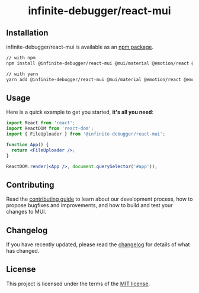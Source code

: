 <h1 align="center">infinite-debugger/react-mui</h1>

## Installation

infinite-debugger/react-mui is available as an [npm package](https://www.npmjs.com/package/@infinite-debugger/react-mui).

```sh
// with npm
npm install @infinite-debugger/react-mui @mui/material @emotion/react @emotion/styled

// with yarn
yarn add @infinite-debugger/react-mui @mui/material @emotion/react @emotion/styled
```

## Usage

Here is a quick example to get you started, **it's all you need**:

```jsx
import React from 'react';
import ReactDOM from 'react-dom';
import { FileUploader } from '@infinite-debugger/react-mui';

function App() {
  return <FileUploader />;
}

ReactDOM.render(<App />, document.querySelector('#app'));
```

## Contributing

Read the [contributing guide](/CONTRIBUTING.md) to learn about our development process, how to propose bugfixes and improvements, and how to build and test your changes to MUI.

## Changelog

If you have recently updated, please read the [changelog](https://github.com/rmkasendwa/rmk-react-mui/releases) for details of what has changed.

## License

This project is licensed under the terms of the
[MIT license](/LICENSE).
